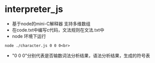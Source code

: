 # interpreter_js
* 基于node的mini-C解释器 支持多维数组<br> 
* 在code.txt中编写c代码，文法规则在文法.txt中<br> 
* node 环境下运行 
```
node ./character.js 0 0 0<br> 
```
* "0 0 0"分别代表是否输数词法分析结果，语法分析结果，生成的符号表<br> 
